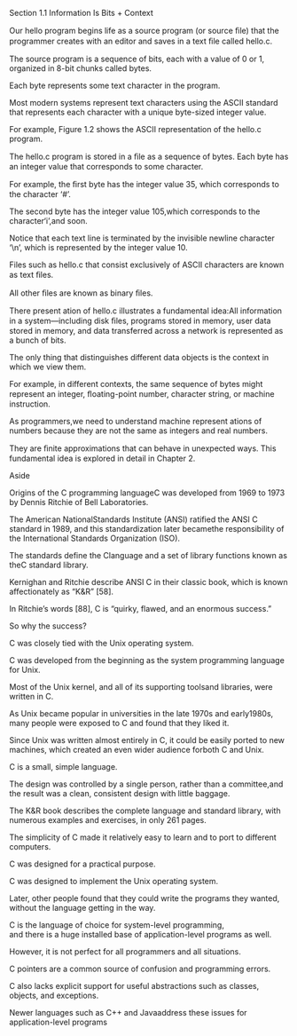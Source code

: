 Section 1.1  Information Is Bits + Context

Our hello program begins life as a source program (or source ﬁle) that the programmer creates with an editor and saves in a text ﬁle called hello.c. 

The source program is a sequence of bits, each with a value of 0 or 1, organized in 8-bit chunks called bytes. 

Each byte represents some text character in the program. 

Most modern systems represent text characters using the ASCII standard that represents each character with a unique byte-sized integer value. 

For example, Figure 1.2 shows the ASCII representation of the hello.c program. 

The hello.c program is stored in a ﬁle as a sequence of bytes. Each byte has an integer value that corresponds to some character. 

For example, the ﬁrst byte has the integer value 35, which corresponds to the character ‘#’. 

The second byte has the integer value 105,which corresponds to the character‘i’,and soon.

Notice that each text line is terminated by the invisible newline character ‘\n’, which is represented by the integer value 10.

Files such as hello.c that consist exclusively of ASCII characters are known as text ﬁles. 

All other ﬁles are known as binary ﬁles. 

There present ation of hello.c illustrates a fundamental idea:All information in a system—including disk ﬁles,
programs stored in memory, 
user data stored in memory,
and data transferred across a network is represented as a bunch of bits. 

The only thing that distinguishes different data objects is the context in which we view them. 

For example, in different contexts, the same sequence of bytes might represent an integer, ﬂoating-point number, character string, or machine instruction. 

As programmers,we need to understand machine represent ations of numbers because they are not the same as integers and real numbers. 

They are ﬁnite approximations that can behave in unexpected ways. This fundamental idea is explored in detail in Chapter 2.


Aside

Origins of the C programming languageC was developed from 1969 to 1973 by Dennis Ritchie of Bell Laboratories. 

The American NationalStandards Institute (ANSI) ratified the ANSI C standard in 1989,
and this standardization later becamethe  responsibility  of  the  International  Standards  Organization  (ISO).  

The  standards  define  the  Clanguage and a set of library functions known as theC standard library. 

Kernighan and Ritchie describe ANSI C in their classic book, which is known affectionately as “K&R” [58]. 

In Ritchie’s words [88], C is “quirky, flawed, and an enormous success.” 

So why the success?

C was closely tied with the Unix operating system.

C was developed from the beginning as the system programming language for Unix.

Most of the Unix kernel, and all of its supporting toolsand libraries, were written in C.

As Unix became popular in universities in the late 1970s and early1980s, 
many people were exposed to C and found that they liked it. 

Since Unix was written almost entirely in C, it could be easily ported to new machines,
which created an even wider audience forboth C and Unix.

C is a small, simple language.

The design was controlled by a single person, rather than a committee,and the result was a clean,  consistent design with little baggage. 

The K&R book describes the complete language and standard library, with numerous examples and exercises, in only 261 pages.

The simplicity of C made it relatively easy to learn and to port to different computers.

C was designed for a practical purpose.

C was designed to implement the Unix operating system.

Later, other people found that they could write the programs they wanted, without the language getting in the way.

C  is  the  language  of  choice  for  system-level  programming,  
and  there  is  a  huge  installed  base  of application-level programs as well. 

However, it is not perfect for all programmers and all situations.

C pointers are a common source of confusion and programming errors. 

C also lacks explicit support for useful abstractions such as classes, objects, and exceptions. 

Newer languages such as C++ and Javaaddress these issues for application-level programs